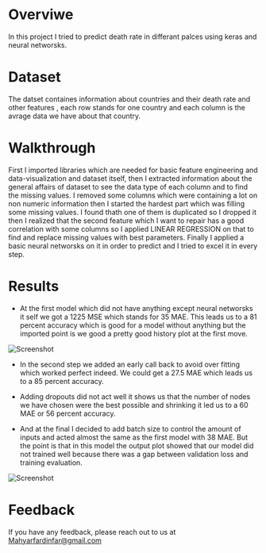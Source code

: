 # Overviwe

In this project I tried to predict death rate in differant palces using keras and neural
networsks.

# Dataset

The datset containes information about countries and their death rate and other features
, each row stands for one country and each column is the avrage data we have about that country.

# Walkthrough

  First I imported libraries which are needed for basic feature engineering and data-visualization
and dataset itself, then I extracted information about the general affairs of dataset to see the data type
of each column and to find the missing values. I removed some columns which were containing a lot on non 
numeric information then I started the hardest part which was filling some missing values. I found thath one of
them is duplicated so I dropped it then I realized that the second feature which I want to repair has a good correlation
with some columns so I applied LINEAR REGRESSION on that to find and replace missing values with best parameters.
Finally I applied a basic neural networsks on it in order to predict and I tried to excel it in every step.


# Results

- At the first model which did not have anything except neural networsks it self we got a 1225 MSE which stands for 35
MAE. This leads us to a 81 percent accuracy which is good for a model without anything but the imported point is we good
a pretty good history plot at the first move.

![Screenshot](https://i.postimg.cc/T1NJSF1w/1.jpg)

- In the second step we added an early call back to avoid over fitting which worked perfect indeed.
 We could get a 27.5 MAE which leads us to a 85 percent accuracy.
 
- Adding dropouts did not act well it shows us that the number of nodes we have chosen were the best possible
and shrinking it led us to a 60 MAE or 56 percent accuracy.

- And at the final I decided to add batch size to control the amount of inputs and acted almost the same as the first model with 38 MAE.
 But the point is that in this model the output plot showed that our model did not trained well because there was a gap between validation loss and 
training evaluation.

![Screenshot](https://ibb.co/YD7Ps9v)

# Feedback

If you have any feedback, please reach out to us at Mahyarfardinfar@gmail.com
